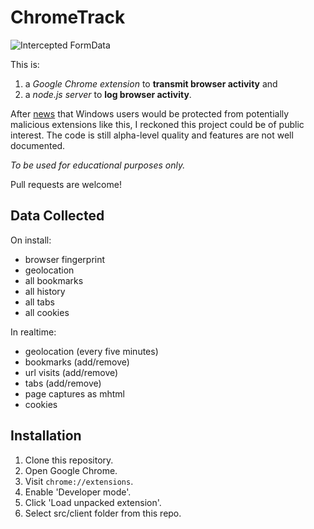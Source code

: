 ChromeTrack
===========

![Intercepted FormData](http://i.imgur.com/rvxa00k.png)

This is:

1. a _Google Chrome extension_ to **transmit browser activity** and
2. a _node.js server_ to **log browser activity**.

After [news](http://blog.chromium.org/2013/11/protecting-windows-users-from-malicious.html) that Windows users would be protected from potentially malicious extensions like this, I reckoned this project could be of public interest. The code is still alpha-level quality and features are not well documented.

_To be used for educational purposes only._

Pull requests are welcome!

Data Collected
--------------

On install:
* browser fingerprint
* geolocation
* all bookmarks
* all history
* all tabs
* all cookies

In realtime:
* geolocation (every five minutes)
* bookmarks (add/remove)
* url visits (add/remove)
* tabs (add/remove)
* page captures as mhtml
* cookies

Installation
------------

1. Clone this repository.
2. Open Google Chrome.
3. Visit `chrome://extensions`.
4. Enable 'Developer mode'.
5. Click 'Load unpacked extension'.
6. Select src/client folder from this repo.
